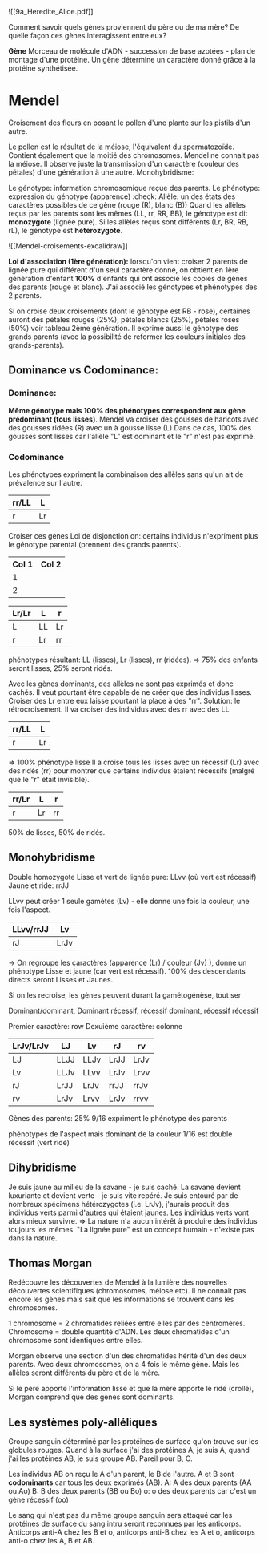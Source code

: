 ![[9a_Heredite_Alice.pdf]]

Comment savoir quels gènes proviennent du père ou de ma mère? De quelle façon ces gènes interagissent entre eux?

**Gène**
Morceau de molécule d'ADN - succession de base azotées - plan de montage d'une protéine.
Un gène détermine un caractère donné grâce à la protéine synthétisée.

# Mendel
Croisement des fleurs en posant le pollen d'une plante sur les pistils d'un autre.

Le pollen est le résultat de la méiose, l'équivalent du spermatozoïde. Contient également que la moitié des chromosomes.
Mendel ne connait pas la méiose. Il observe juste la transmission d'un caractère (couleur des pétales) d'une génération à une autre.
Monohybridisme: 

Le génotype: information chromosomique reçue des parents.
Le phénotype: expression du génotype (apparence) :check:
Allèle: un des états des caractères possibles de ce gène (rouge (R), blanc (B))
Quand les allèles reçus par les parents sont les mêmes (LL, rr, RR, BB), le génotype est dit **monozygote** (lignée pure). Si les allèles reçus sont différents (Lr, BR, RB, rL), le génotype est **hétérozygote**.

![[Mendel-croisements-excalidraw]]

**Loi d'association (1ère génération):** lorsqu'on vient croiser 2 parents de lignée pure qui différent d'un seul caractère donné, on obtient en 1ère génération d'enfant **100%** d'enfants qui ont associé les copies de gènes des parents (rouge et blanc). J'ai associé les génotypes et phénotypes des 2 parents.

Si on croise deux croisements (dont le génotype est RB - rose), certaines auront des pétales rouges (25%), pétales blancs (25%), pétales roses (50%) voir tableau 2ème génération. Il exprime aussi le génotype des grands parents (avec la possibilité de reformer les couleurs initiales des grands-parents).

## Dominance vs Codominance: 
### Dominance: 
**Même génotype mais 100% des phénotypes correspondent aux gène prédominant (tous lisses)**.
Mendel va croiser des gousses de haricots avec des gousses ridées (R) avec un à gousse lisse.(L)
Dans ce cas, 100% des gousses sont lisses car l'allèle "L" est dominant et le "r" n'est pas exprimé.
### Codominance
Les phénotypes expriment la combinaison des allèles sans qu'un ait de prévalence sur l'autre.

| rr/LL | L   |
| ----- | --- |
| r     | Lr  |
Croiser ces gènes
Loi de disjonction
on: certains individus n'expriment plus le génotype parental (prennent des grands parents). 


<table style="border-color: red;">
<th>Col 1</th>
<th>Col 2</th>
<tr>
<td>1</td>
</tr>
<tr>
<td>2</td>
</tr>
</table>

| Lr/Lr | L   | r   |
| ----- | --- | --- |
| L     | LL  | Lr  |
| r     | Lr  | rr  |
phénotypes résultant: LL (lisses), Lr (lisses), rr (ridées).
=> 75% des enfants seront lisses, 25% seront ridés.


Avec les gènes dominants, des allèles ne sont pas exprimés et donc cachés. Il veut pourtant être capable de ne créer que des individus lisses. Croiser des Lr entre eux laisse pourtant la place à des "rr".
Solution: le rétrocroisement.
Il va croiser des individus avec des rr avec des LL

| rr/LL | L   |
| ----- | --- |
| r     | Lr  |
=> 100% phénotype lisse
Il a croisé tous les lisses avec un récessif (Lr) avec des ridés (rr) pour montrer que certains individus étaient récessifs (malgré que le "r" était invisible).

| rr/Lr | L   | r   |
| ----- | --- | --- |
| r     | Lr  | rr  |
50% de lisses, 50% de ridés.



## Monohybridisme

Double homozygote 
Lisse et vert de lignée pure: LLvv (où vert est récessif)
Jaune et ridé: rrJJ

LLvv peut créer 1 seule gamètes (Lv) - elle donne une fois la couleur, une fois l'aspect.

| LLvv/rrJJ | Lv   |
| --------- | ---- |
| rJ        | LrJv |
-> On regroupe les caractères (apparence (Lr) / couleur (Jv) ), donne un phénotype Lisse et jaune (car vert est récessif). 100% des descendants directs seront Lisses et Jaunes.


Si on les recroise, les gènes peuvent durant la gamétogénèse, tout ser

Dominant/dominant, Dominant récessif, récessif dominant, récessif récessif

Premier caractère: row
Dexuième caractère: colonne

| LrJv/LrJv | LJ   | Lv   | rJ   | rv   |
| --------- | ---- | ---- | ---- | ---- |
| LJ        | LLJJ | LLJv | LrJJ | LrJv |
| Lv        | LLJv | LLvv | LrJv | Lrvv |
| rJ        | LrJJ | LrJv | rrJJ | rrJv |
| rv        | LrJv | Lrvv | LrJv | rrvv |
Gènes des parents: 25%
9/16 expriment le phénotype des parents

phénotypes de l'aspect mais dominant de la couleur
1/16 est double récessif (vert ridé)


## Dihybridisme
Je suis jaune au milieu de la savane - je suis caché.
La savane devient luxuriante et devient verte - je suis vite repéré.
Je suis entouré par de nombreux spécimens hétérozygotes (i.e. LrJv), j'aurais produit des individus verts parmi d'autres qui étaient jaunes. Les individus verts vont alors mieux survivre.
=> La nature n'a aucun intérêt à produire des individus toujours les mêmes. 
"La lignée pure" est un concept humain - n'existe pas dans la nature.

## Thomas Morgan
Redécouvre les découvertes de Mendel à la lumière des nouvelles découvertes scientifiques (chromosomes, méiose etc). Il ne connait pas encore les gènes mais sait que les informations se trouvent dans les chromosomes.

1 chromosome = 2 chromatides reliées entre elles par des centromères. Chromosome = double quantité d'ADN. Les deux chromatides d'un chromosome sont identiques entre elles. 

Morgan observe une section d'un des chromatides hérité d'un des deux parents. Avec deux chromosomes, on a 4 fois le même gène. Mais les allèles seront différents du père et de la mère.

Si le père apporte l'information lisse et que la mère apporte le ridé (crollé), Morgan comprend que des gènes sont dominants.

## Les systèmes poly-alléliques 
Groupe sanguin déterminé par les protéines de surface qu'on trouve sur les globules rouges.
Quand à la surface j'ai des protéines A, je suis A, quand j'ai les protéines AB, je suis groupe AB. Pareil pour B, O.

Les individus AB on reçu le A d'un parent, le B de l'autre. 
A et B sont **codominants** car tous les deux exprimés (AB).
A: A des deux parents (AA ou Ao)
B: B des deux parents (BB ou Bo)
o: o des deux parents car c'est un gène récessif (oo)

Le sang qui n'est pas du même groupe sanguin sera attaqué car les protéines de surface du sang intru seront reconnues par les anticorps. Anticorps anti-A chez les B et o, anticorps anti-B chez les A et o, anticorps anti-o chez les A, B et AB.

